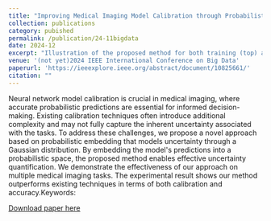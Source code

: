 ```yaml
---
title: "Improving Medical Imaging Model Calibration through Probabilistic Embedding"
collection: publications
category: pubished
permalink: /publication/24-11bigdata
date: 2024-12
excerpt: "Illustration of the proposed method for both training (top) and inference (bottom)<br/><img src='/images/bigdata.png'>"
venue: '(not yet)2024 IEEE International Conference on Big Data'
paperurl: 'https://ieeexplore.ieee.org/abstract/document/10825661/'
citation: ""
---
```


Neural network model calibration is crucial in medical imaging, where accurate probabilistic predictions are essential for informed decision-making. Existing calibration techniques often introduce additional complexity and may not fully capture the inherent uncertainty associated with the tasks. To address these challenges, we propose a novel approach based on probabilistic embedding that models uncertainty through a Gaussian distribution. By embedding the model's predictions into a probabilistic space, the proposed method enables effective uncertainty quantification. We demonstrate the effectiveness of our approach on multiple medical imaging tasks. The experimental result shows our method outperforms existing techniques in terms of both calibration and accuracy.Keywords:

[Download paper here](http://bonianhan.github.io/files/bigdata.pdf)